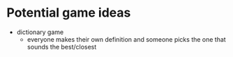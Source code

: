 # Potential game ideas

- dictionary game 
  - everyone makes their own definition and someone picks the one that sounds the best/closest
